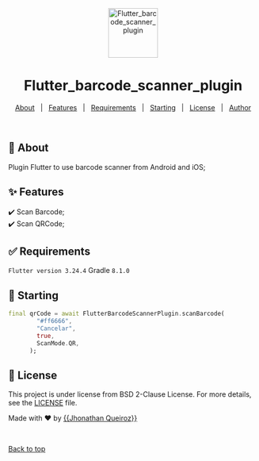 <div align="center" id="top"> 
  <img src="https://cdn-icons-png.flaticon.com/512/5393/5393325.png"  height=100 alt="Flutter_barcode_scanner_plugin" />

</div>

<h1 align="center">Flutter_barcode_scanner_plugin</h1>

<p align="center">
  <a href="#dart-about">About</a> &#xa0; | &#xa0; 
  <a href="#sparkles-features">Features</a> &#xa0; | &#xa0;
  <a href="#white_check_mark-requirements">Requirements</a> &#xa0; | &#xa0;
  <a href="#checkered_flag-starting">Starting</a> &#xa0; | &#xa0;
  <a href="#memo-license">License</a> &#xa0; | &#xa0;
  <a href="https://github.com/{{YOUR_GITHUB_USERNAME}}" target="_blank">Author</a>
</p>

<br>

## :dart: About

Plugin Flutter to use barcode scanner from Android and iOS;

## :sparkles: Features

:heavy_check_mark: Scan Barcode;\
:heavy_check_mark: Scan QRCode;

## :white_check_mark: Requirements

`Flutter version 3.24.4`
Gradle `8.1.0`

## :checkered_flag: Starting

```dart
final qrCode = await FlutterBarcodeScannerPlugin.scanBarcode(
        "#ff6666",
        "Cancelar",
        true,
        ScanMode.QR,
      );
```

## :memo: License

This project is under license from BSD 2-Clause License. For more details, see the [LICENSE](LICENSE.md) file.

Made with :heart: by <a href="https://github.com/jhonathanqz" target="_blank">{{Jhonathan Queiroz}}</a>

&#xa0;

<a href="#top">Back to top</a>
